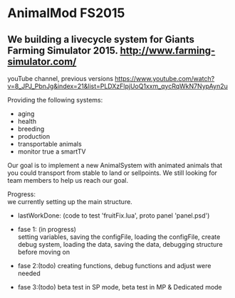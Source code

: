 # AnimalMod FS2015
We building a livecycle system for Giants Farming Simulator 2015.
http://www.farming-simulator.com/
--------------------------------------------------------------------------
youTube channel, previous versions
https://www.youtube.com/watch?v=8_JPJ_PbnJg&index=21&list=PLDXzFlpjUoQ1xxm_qycRqWkN7NypAyn2u

Providing the following systems:
- aging
- health
- breeding
- production 
- transportable animals
- monitor true a smartTV

Our goal is to implement a new AnimalSystem with animated animals that you could transport from stable to land or sellpoints.
We still looking for team members to help us reach our goal.

Progress:  
we currently setting up the main structure.
- lastWorkDone: (code to test 'fruitFix.lua', proto panel 'panel.psd')

- fase 1: (in progress)  
setting variables, 
saving the configFile, 
loading the configFile, 
create debug system, 
loading the data, 
saving the data, 
debugging structure before moving on
- fase 2:(todo)
creating functions, 
debug functions and adjust were needed
- fase 3:(todo)
beta test in SP mode, 
beta test in MP & Dedicated mode




